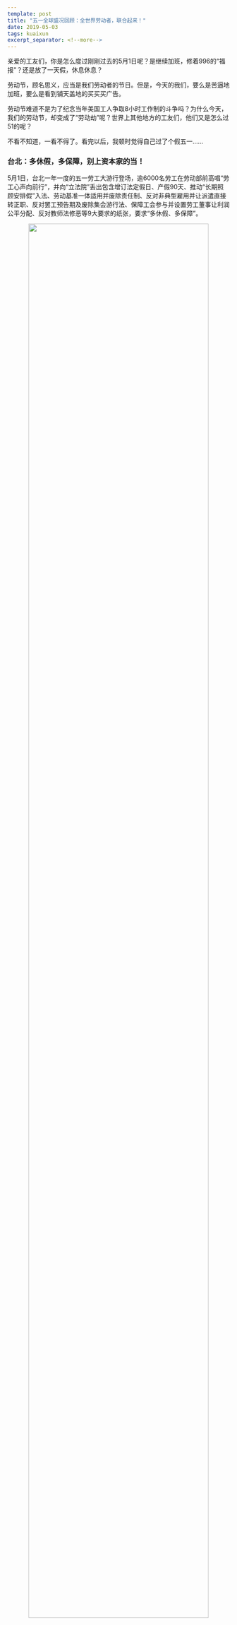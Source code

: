 ```yaml
---
template: post
title: "五一全球盛况回顾：全世界劳动者，联合起来！"
date: 2019-05-03
tags: kuaixun
excerpt_separator: <!--more-->
---
```


亲爱的工友们，你是怎么度过刚刚过去的5月1日呢？是继续加班，修着996的“福报”？还是放了一天假，休息休息？

劳动节，顾名思义，应当是我们劳动者的节日。但是，今天的我们，要么是苦逼地加班，要么是看到铺天盖地的买买买广告。

劳动节难道不是为了纪念当年美国工人争取8小时工作制的斗争吗？为什么今天，我们的劳动节，却变成了“劳动劫”呢？世界上其他地方的工友们，他们又是怎么过51的呢？

不看不知道，一看不得了。看完以后，我顿时觉得自己过了个假五一……

<h3>台北：多休假，多保障，别上资本家的当！</h3>

5月1日，台北一年一度的五一劳工大游行登场，逾6000名劳工在劳动部前高唱“劳工心声向前行”，并向“立法院”丢出包含增订法定假日、产假90天、推动“长期照顾安排假”入法、劳动基准一体适用并废除责任制、反对非典型雇用并让派遣直接转正职、反对罢工预告期及废除集会游行法、保障工会参与并设置劳工董事让利润公平分配、反对教师法修恶等9大要求的纸张，要求“多休假、多保障”。

<div style="text-align:center"><img src="/images/050301.png" width="90%"><br>图片来源：报导者</div><br>

近下午三点半，有团体在“总统府”前演出“妈祖叫恁不通搁眠梦”的行动剧，讽刺目前各政党的“总统”参选人只想骗劳工选票，成为当日游行最大亮点。中华电信工会的监事会召集人翁菁翊在舞台巧扮“妈祖”下凡，批评郭台铭、朱立伦、王金平、韩国瑜、柯文哲、蔡英文、赖清德等有意角逐“总统”的候选人“练肖话”，不顾劳工权益，要求他们“下去”。

<div style="text-align:center"><img src="/images/050302.png" width="90%"><br></div>图片来源：苦劳网<br>

“妈祖”翁菁翊也对台下的劳工喊话，呼吁劳工不要被政客骗，争劳工权益这条路要靠自己团结打拼，台下群众则响应“知！”

最后，劳团将写有劳工要求的数支水火箭朝“总统府”方向射去，结束今年五一游行。

<div style="text-align:center"><img src="/images/050303.png" width="90%"><br></div>图片来源：苦劳网<br>

<h3>香港：我们工人已经受够了！</h3>

5月1日，香港多个团体发起劳动节游行，主题为“谷到爆”（意为“忍到要爆炸了”），诉求包括立法标准工时、集体谈判权、修订职安条例、将生活工资水平引入政府外判制度、扩展劳工法以保障零散工、政府立法规管加班费发放、规管恶劣天气停工安排、争取劳工假与银行假的17日看齐、为低薪雇员代供强积金等等，有上千人参与。

有参与者指出，工人工时长，人工低，加上零散和自由工作的聘用模式，形成剥削铁三角，情况又一年比一年差，故工人累积的戾气“谷到爆”。行动是为了让zf知道，不要再逃避标准工时立法，及时提高最低工资标准。同时，不要忽视长工时带来的精神和健康影响，尤其是最受影响的清洁、保安、司机等职业。

<div style="text-align:center"><img src="/images/050304.png" width="90%"><br></div>图片来源：香港01<br>

<h3>韩国：临时工和正式工团结起来，争取同工同酬！</h3>

当地时间5月1日，韩国各地有成千上万的群众参与劳动节{油}【型】。首都首尔广场出现了约27,000人，另有57,000人出现在全国13个城市。首尔的抗议者戴着头带，举起拳头，在市政厅附近的街道上集会，在旗帜下行进，谴责恶劣的工作条件，要求平等对待非正式工人，正式工人要和非正式工人同工同酬。

“我已经在生产线上工作了10年，”50岁的Ko Mun Kyung说。“幸运的是，我是一名正式工人。但我来这里是为了其他工人，他们应得到同样的报酬和同样的待遇。这就是国际劳动节的意义。我想分享这种精神，与我的工友们共度这一天。

<div style="text-align:center"><img src="/images/050305.png" width="90%"><br></div>图片来源：半岛电视台<br>

<h3>孟加拉国：大声对工厂性别暴力说不！</h3>

在国际劳动节当天，孟加拉国来自各行各业的工人走上街头，要求政府及其雇主为提供工作保障，保证工作场所安全，合理薪酬，八小时工作日以及其他社会和法律保护。

其中，孟加拉国服装工人联合会主席Amirul Haq Amin敦促工厂主实施政府规定的最低工资标准，消除工作中的性别歧视。大量成衣女工发出自己的声音，要求6个月的产假，建立职场反性骚扰保护机制等。

<div style="text-align:center"><img src="/images/050306.png" width="90%"><br></div>图片来源：Getty Images<br>

<h3>美国：为了孩子，为了教育，老师们站出来</h3>

五一劳动节当天，美国北卡罗来纳和南卡罗莱纳两个州总计上万名公立学校的老师离开教室，前往当地议会，要求立法者将更多资源投入到公立教育，提高老师和其他校工的薪酬待遇，将其纳入医疗补助计划。

另外，老师们还要求zf为当地公立学校配备更多的老师、心理专家和护士。北卡罗莱纳州教育工作者协会主席马克·杰威尔说，在满足儿童的心理和身体健康需求方面，该州的学校远没有达标。“我们的孩子正在苦苦挣扎。我们的老师正在苦苦挣扎。“

<div style="text-align:center"><img src="/images/050307.png" width="90%"><br></div>图片来源：华盛顿邮报<br>

<h3>新西兰初级医生：要ba*工，更要为人民服务</h3>

当地时间4月29日，新西兰全国各地的初级医生发动今年第四次，也是最长的一次罢工。有初级医生表示，由于自己的资历尚浅，发声本来就已经很困难。即使是周末，自己也会工作15小时。过长的工作时间会伤害医患关系，所以他希望地区卫生委员会可以缩减医生的工作时间，改善医生的工作条件。

双方之前的集体谈判结果是“不能连续工作超过10天或连续工作4晚，并且在16小时轮班后不能待命工作”。然而，地区卫生委员会的官僚和雇主希望可以对各个医院的医生工作安排做任何更改。

参与罢工的初级医生在行动期间也没有闲着，有的去参加了植树造林服务，有的到社区里搞一对一的义教服务，还有的回了趟家，终于有时间陪陪家人……

<div style="text-align:center"><img src="/images/050308.png" width="90%"><br></div>图片来源：stuff<br>

事实上，类似的例子还有很多很多，提高最低工资、要求同工同酬、缩减工时、改善劳动条件、加强福利保障……全球工人阶级类似的诉求，反映的正是全球工人阶级面临的相似处境。无论我们是建筑工还是老师，是产线工人还是医生，都会面对那些想对我们呼之即来、挥之即去的资本家和权贵！

资本家和权贵最喜欢干的事，就是忽悠工人。他们最怕的，就是我们工人不上当受骗，团结起来揭露他们的真面目。什么神明托梦，996福报，加班才是兄弟这些鬼话，一大堆资本家及其乏走狗重复了一遍又一遍。但五一国际盛况，已经向我们充分展示了工人阶级团结的力量。

我们不能白白看着资本家大放厥词，我们更要团结起来，依靠自己的力量，让所有人看见我们的身影，听见我们的声音！
